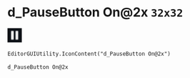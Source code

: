 # d_PauseButton On@2x `32x32`
<img src="/img/d_PauseButton%20On.png" width=32 height=32>

``` CSharp
EditorGUIUtility.IconContent("d_PauseButton On@2x")
```
```
d_PauseButton On@2x
```
